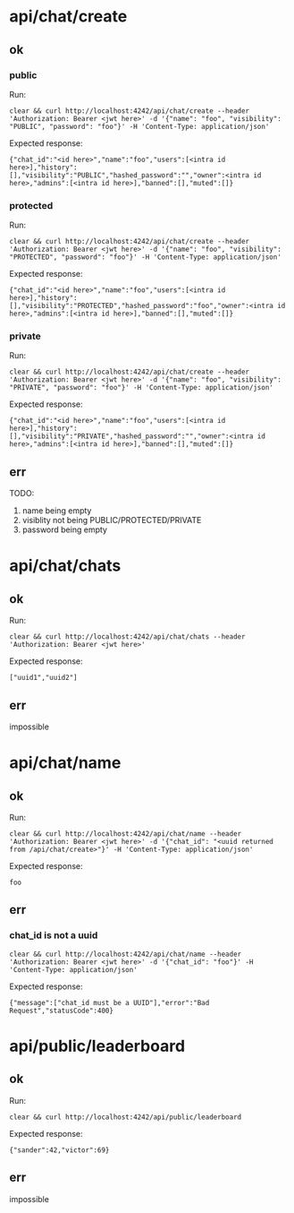 # api/chat/create

## ok

### public

Run:

`clear && curl http://localhost:4242/api/chat/create --header 'Authorization: Bearer <jwt here>' -d '{"name": "foo", "visibility": "PUBLIC", "password": "foo"}' -H 'Content-Type: application/json'`

Expected response:

`{"chat_id":"<id here>","name":"foo","users":[<intra id here>],"history":[],"visibility":"PUBLIC","hashed_password":"","owner":<intra id here>,"admins":[<intra id here>],"banned":[],"muted":[]}`

### protected

Run:

`clear && curl http://localhost:4242/api/chat/create --header 'Authorization: Bearer <jwt here>' -d '{"name": "foo", "visibility": "PROTECTED", "password": "foo"}' -H 'Content-Type: application/json'`

Expected response:

`{"chat_id":"<id here>","name":"foo","users":[<intra id here>],"history":[],"visibility":"PROTECTED","hashed_password":"foo","owner":<intra id here>,"admins":[<intra id here>],"banned":[],"muted":[]}`

### private

Run:

`clear && curl http://localhost:4242/api/chat/create --header 'Authorization: Bearer <jwt here>' -d '{"name": "foo", "visibility": "PRIVATE", "password": "foo"}' -H 'Content-Type: application/json'`

Expected response:

`{"chat_id":"<id here>","name":"foo","users":[<intra id here>],"history":[],"visibility":"PRIVATE","hashed_password":"","owner":<intra id here>,"admins":[<intra id here>],"banned":[],"muted":[]}`

## err

TODO:

1. name being empty
2. visiblity not being PUBLIC/PROTECTED/PRIVATE
3. password being empty

# api/chat/chats

## ok

Run:

`clear && curl http://localhost:4242/api/chat/chats --header 'Authorization: Bearer <jwt here>'`

Expected response:

`["uuid1","uuid2"]`

## err

impossible

# api/chat/name

## ok

Run:

`clear && curl http://localhost:4242/api/chat/name --header 'Authorization: Bearer <jwt here>' -d '{"chat_id": "<uuid returned from /api/chat/create>"}' -H 'Content-Type: application/json'`

Expected response:

`foo`

## err

### chat_id is not a uuid

`clear && curl http://localhost:4242/api/chat/name --header 'Authorization: Bearer <jwt here>' -d '{"chat_id": "foo"}' -H 'Content-Type: application/json'`

Expected response:

`{"message":["chat_id must be a UUID"],"error":"Bad Request","statusCode":400}`

# api/public/leaderboard

## ok

Run:

`clear && curl http://localhost:4242/api/public/leaderboard`

Expected response:

`{"sander":42,"victor":69}`

## err

impossible
